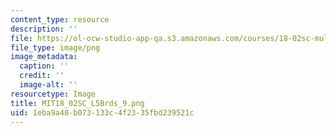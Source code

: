 ```yaml
---
content_type: resource
description: ''
file: https://ol-ocw-studio-app-qa.s3.amazonaws.com/courses/18-02sc-multivariable-calculus-fall-2010/1eba9a48b073133c4f2335fbd239521c_MIT18_02SC_L5Brds_9.png
file_type: image/png
image_metadata:
  caption: ''
  credit: ''
  image-alt: ''
resourcetype: Image
title: MIT18_02SC_L5Brds_9.png
uid: 1eba9a48-b073-133c-4f23-35fbd239521c
---
```

